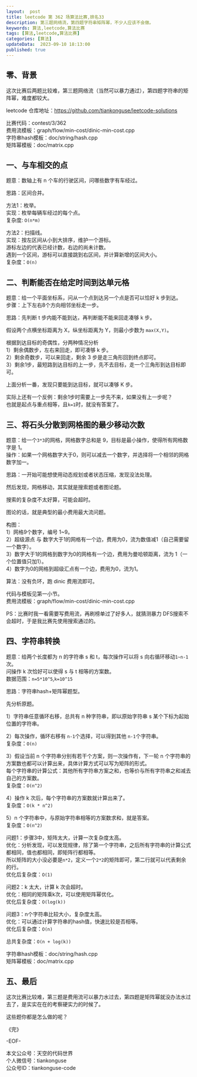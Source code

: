 ```yaml
---   
layout:  post  
title: leetcode 第 362 场算法比赛,排名33  
description: 第三题网络流，第四题字符串矩阵幂，不少人应该不会做。          
keywords: 算法,leetcode,算法比赛  
tags: [算法,leetcode,算法比赛]    
categories: [算法]  
updateData:  2023-09-10 18:13:00  
published: true  
---  
```



## 零、背景  


这次比赛后两题比较难，第三题网络流（当然可以暴力通过），第四题字符串的矩阵幂，难度都较大。  


leetcode 仓库地址：https://github.com/tiankonguse/leetcode-solutions  


比赛代码：contest/3/362  
费用流模板：graph/flow/min-cost/dinic-min-cost.cpp  
字符串hash模板：doc/string/hash.cpp  
矩阵幂模板：doc/matrix.cpp  


## 一、与车相交的点  


题意：数轴上有 n 个车的行驶区间，问哪些数字有车经过。  


思路：区间合并。  


方法1：枚举。  
实现：枚举每辆车经过的每个点。  
复杂度: `O(n*m)`  


方法2：扫描线。  
实现：按左区间从小到大排序，维护一个游标。  
游标左边的代表已经计数，右边的尚未计数。  
遇到一个区间，游标可以直接跳到右区间，并计算新增的区间大小。  
复杂度：`O(n)`  


## 二、判断能否在给定时间到达单元格  


题意：给一个平面坐标系，问从一个点到达另一个点是否可以恰好 k 步到达。  
步骤：上下左右8个方向相邻坐标走一步。  


思路：先判断 t 步内能不能到达，再判断能不能来回走凑够 k 步。  


假设两个点横坐标距离为 X，纵坐标距离为 Y，则最小步数为 `max(X,Y)`。  


根据到达目标的奇偶性，分两种情况分析  
1）剩余偶数步，左右来回走，即可凑够 k 步。  
2）剩余奇数步，可以来回走，剩余 3 步是走三角形回到终点即可。  
3）剩余1步，最短路到达目标的上一步，先不去目标，走一个三角形到达目标即可。  


上面分析一番，发现只要能到达目标，就可以凑够 K 步。  


实际上还有一个反例：剩余1步时需要上一步先不来，如果没有上一步呢？  
也就是起点与重点相等，且`k=1`时，就没有答案了。  


## 三、将石头分散到网格图的最少移动次数  


题意：给一个`3*3`的网格，网格数字总和是 9，目标是最小操作，使得所有网格数字是 1。  
操作：如果一个网格数字大于0，则可以减去一个数字，并选择将一个相邻的网格数字加一。  


思路：一开始可能想使用动态规划或者状态压缩，发现没法处理。  


然后发现，网格移动，其实就是搜索题或者图论题。  


搜索的复杂度不太好算，可能会超时。  


图论的话，就是典型的最小费用最大流问题。   


构图：  
1）网格9个数字，编号 1~9。  
2）超级源点 与 数字大于1的网格有一个边，费用为0，流为数值减1（自己需要留一个数字）。  
3）数字大于1的网格到数字为0的网格有一个边，费用为曼哈顿距离，流为 1（一个位置值只加1）。  
4）数字为0的网格到超级汇点有一个边，费用为0，流为1。  


算法：没有负环，跑 dinic 费用流即可。  


代码与模板见第一小节。  
费用流模板：graph/flow/min-cost/dinic-min-cost.cpp  


PS：比赛时我一看需要写费用流，再刷榜单过了好多人，就猜测暴力 DFS搜索不会超时，于是我比赛先使用搜索通过的。  


## 四、字符串转换  


题意：给两个长度都为 n 的字符串 s 和 t，每次操作可以将 s 向右循环移动`1~n-1`次。  
问操作 k 次恰好可以使得 s 与 t 相等的方案数。  
数据范围：`n=5*10^5`,`k=10^15`  


思路：字符串hash+矩阵幂题型。  


先分析原题。  


1）字符串任意循环右移，总共有 n 种字符串，即以原始字符串 s 某个下标为起始位置的字符串。  


2）每次操作，循环右移有 `n-1`个选择，可以得到其他 `n-1`个字符串。  
复杂度：`O(n)`  


3）假设当前 n 个字符串分别有若干个方案，则一次操作有，下一轮 n 个字符串的方案数也都可以计算出来，具体计算方式可以写为矩阵的形式。  
每个字符串的计算公式：其他所有字符串方案之和，也等价与所有字符串之和减去自己的方案数。    
复杂度：`O(n^2)`  


4）操作 k 次后，每个字符串的方案数就计算出来了。  
复杂度：`O(k * n^2)`  


5）n 个字符串中，与原始字符串相等的方案数求和，就是答案。  
复杂度：`O(n^2)`   



问题1：步骤3中，矩阵太大，计算一次复杂度太高。  
优化：分析发现，可以发现规律，除了第一个字符串，之后所有字符串的计算公式都相同，值也都相同，即矩阵行都相等。  
所以矩阵的大小没必要是`n*2`，定义一个`2*2`的矩阵即可，第二行就可以代表剩余的行。    
优化后复杂度：`O(1)`  


问题2：k 太大，计算 k 次会超时。  
优化：相同的矩阵乘k次，可以使用矩阵幂优化。  
优化后复杂度：`O(log(k))`  


问题3：n个字符串比较大小，复杂度太高。  
优化：可以通过计算字符串的hash值，快速比较是否相等。  
优化后复杂度：`O(n)`  


总共复杂度：`O(n + log(k))`  


字符串hash模板：doc/string/hash.cpp  
矩阵幂模板：doc/matrix.cpp  



## 五、最后  


这次比赛比较难，第三题是费用流可以暴力水过去，第四题是矩阵幂就没办法水过去了，是实实在在的考察硬实力的时候了。  


这些题你都是怎么做的呢？  



《完》  


-EOF-  



本文公众号：天空的代码世界  
个人微信号：tiankonguse  
公众号ID：tiankonguse-code  
  

